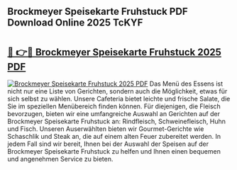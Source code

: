 ## Brockmeyer Speisekarte Fruhstuck PDF Download Online 2025 TcKYF

# <h2><a href="http://gc8dfrq.nevu.top/?p=Brockmeyer+Speisekarte+Fruhstuck">🔗 👉🔴 Brockmeyer Speisekarte Fruhstuck 2025 PDF</a></h2>

[![Brockmeyer Speisekarte Fruhstuck 2025 PDF](https://i.imgur.com/dBaPXMq.png)](http://gc8dfrq.nevu.top/?p=Brockmeyer+Speisekarte+Fruhstuck)
Das Menü des Essens ist nicht nur eine Liste von Gerichten, sondern auch die Möglichkeit, etwas für sich selbst zu wählen. Unsere Cafeteria bietet leichte und frische Salate, die Sie im speziellen Menübereich finden können. Für diejenigen, die Fleisch bevorzugen, bieten wir eine umfangreiche Auswahl an Gerichten auf der Brockmeyer Speisekarte Fruhstuck an: Rindfleisch, Schweinefleisch, Huhn und Fisch. Unseren Auserwählten bieten wir Gourmet-Gerichte wie Schaschlik und Steak an, die auf einem alten Feuer zubereitet werden. In jedem Fall sind wir bereit, Ihnen bei der Auswahl der Speisen auf der Brockmeyer Speisekarte Fruhstuck zu helfen und Ihnen einen bequemen und angenehmen Service zu bieten.
